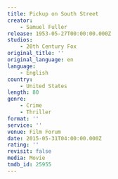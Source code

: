 ```yaml
---
title: Pickup on South Street
creator:
    - Samuel Fuller
release: 1953-05-27T00:00:00.000Z
studios:
    - 20th Century Fox
original_title: ''
original_language: en
language:
    - English
country:
    - United States
length: 80
genre:
    - Crime
    - Thriller
format: ''
service: ''
venue: Film Forum
date: 2015-05-31T04:00:00.000Z
rating: ''
revisit: false
media: Movie
tmdb_id: 25955
---
```



